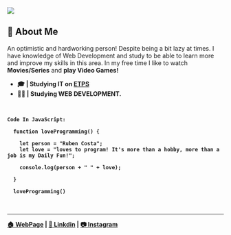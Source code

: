 <img src="https://media.licdn.com/dms/image/D4D16AQFuvq2WraRFIA/profile-displaybackgroundimage-shrink_350_1400/0/1683796189327?e=1690416000&v=beta&t=tFKm726iBiM0B3XHUa-mevxSUVUg0beTl-e8g_uUXpM">

## 💭 About Me

<p>An optimistic and hardworking person! Despite being a bit lazy at times. I have knowledge of Web Development and study to be able to learn more and improve my skills in this area. In my free time I like to watch <b>Movies/Series</b> and <b>play Video Games!</bold></p>

- 🎓 | Studying IT on [ETPS](https://www.etps.pt/)
- 👨‍💻 | Studying **WEB DEVELOPMENT**.

<br>

```
Code In JavaScript:

  function loveProgramming() {

    let person = "Ruben Costa";
    let love = "loves to program! It's more than a hobby, more than a job is my Daily Fun!";
  
    console.log(person + " " + love);

  }
  
  loveProgramming()
```
<br>

<hr></hr>

[🏠 WebPage](https://ice-san.github.io/my-portfolio/) | [💼 Linkdin](https://www.linkedin.com/in/ruben-costa-0b4633254/) | [📷 Instagram](https://www.instagram.com/rubencosta_2004/)
